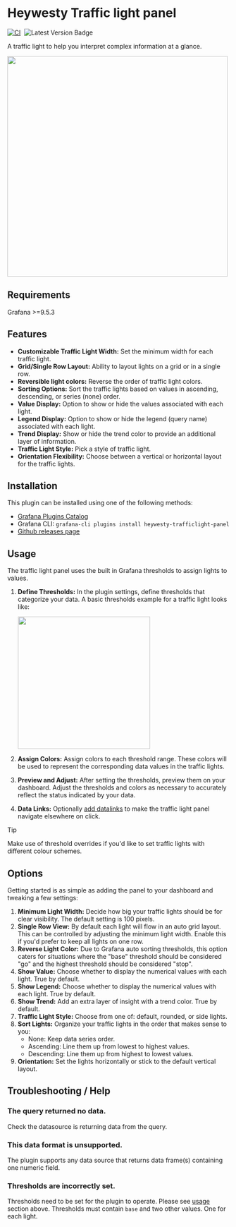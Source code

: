 # Heywesty Traffic light panel

[![CI](https://github.com/jackw/heywesty-trafficlight-panel/actions/workflows/ci.yml/badge.svg)](https://github.com/jackw/heywesty-trafficlight-panel/actions/workflows/ci.yml)&nbsp;&nbsp;![Latest Version Badge](https://img.shields.io/badge/dynamic/json?logo=grafana&query=$.version&url=https://grafana.com/api/plugins/heywesty-trafficlight-panel&label=Version&prefix=v&color=F47A20)

A traffic light to help you interpret complex information at a glance.

<img width="500px" src="https://raw.githubusercontent.com/jackw/heywesty-trafficlight-panel/main/src/img/screenshots/traffic-lights-grid-layout.png" />

## Requirements

Grafana >=9.5.3

## Features

- **Customizable Traffic Light Width:** Set the minimum width for each traffic light.
- **Grid/Single Row Layout:** Ability to layout lights on a grid or in a single row.
- **Reversible light colors:** Reverse the order of traffic light colors.
- **Sorting Options:** Sort the traffic lights based on values in ascending, descending, or series (none) order.
- **Value Display:** Option to show or hide the values associated with each light.
- **Legend Display:** Option to show or hide the legend (query name) associated with each light.
- **Trend Display:** Show or hide the trend color to provide an additional layer of information.
- **Traffic Light Style:** Pick a style of traffic light.
- **Orientation Flexibility:** Choose between a vertical or horizontal layout for the traffic lights.

## Installation

This plugin can be installed using one of the following methods:

- [Grafana Plugins Catalog](https://grafana.com/docs/grafana/latest/administration/plugin-management/#install-a-plugin)
- Grafana CLI: `grafana-cli plugins install heywesty-trafficlight-panel`
- [Github releases page](https://github.com/jackw/heywesty-trafficlight-panel/releases)

## Usage

The traffic light panel uses the built in Grafana thresholds to assign lights to values.

1. **Define Thresholds:** In the plugin settings, define thresholds that categorize your data. A basic thresholds example for a traffic light looks like:

   <img width="300px" src="https://raw.githubusercontent.com/jackw/heywesty-trafficlight-panel/main/docs/thresholds-example.png" />

2. **Assign Colors:** Assign colors to each threshold range. These colors will be used to represent the corresponding data values in the traffic lights.
3. **Preview and Adjust:** After setting the thresholds, preview them on your dashboard. Adjust the thresholds and colors as necessary to accurately reflect the status indicated by your data.
4. **Data Links:** Optionally [add datalinks](https://grafana.com/docs/grafana/latest/panels-visualizations/configure-data-links/) to make the traffic light panel navigate elsewhere on click.

> [!TIP]
> Make use of threshold overrides if you'd like to set traffic lights with different colour schemes.

## Options

Getting started is as simple as adding the panel to your dashboard and tweaking a few settings:

1. **Minimum Light Width:** Decide how big your traffic lights should be for clear visibility. The default setting is 100 pixels.
1. **Single Row View:** By default each light will flow in an auto grid layout. This can be controlled by adjusting the minimum light width. Enable this if you'd prefer to keep all lights on one row.
1. **Reverse Light Color:** Due to Grafana auto sorting thresholds, this option caters for situations where the "base" threshold should be considered "go" and the highest threshold should be considered "stop".
1. **Show Value:** Choose whether to display the numerical values with each light. True by default.
1. **Show Legend:** Choose whether to display the numerical values with each light. True by default.
1. **Show Trend:** Add an extra layer of insight with a trend color. True by default.
1. **Traffic Light Style:** Choose from one of: default, rounded, or side lights.
1. **Sort Lights:** Organize your traffic lights in the order that makes sense to you:
   - None: Keep data series order.
   - Ascending: Line them up from lowest to highest values.
   - Descending: Line them up from highest to lowest values.
1. **Orientation:** Set the lights horizontally or stick to the default vertical layout.

## Troubleshooting / Help

### The query returned no data.

Check the datasource is returning data from the query.

### This data format is unsupported.

The plugin supports any data source that returns data frame(s) containing one numeric field.

### Thresholds are incorrectly set.

Thresholds need to be set for the plugin to operate. Please see [usage](#usage) section above. Thresholds must contain `base` and two other values. One for each light.

